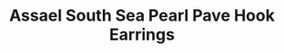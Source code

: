---
title: Assael South Sea Pearl Pave Hook Earrings
description: |
specs: |
  South Sea Pearl Cultured Pearl Earrings, 11.3 - 12.6mm. Diamond Pave Hook set in 18K White Gold, .25 ctw.
images:
  - /uploads/assael-south-sea-pearl-pave-hook-earrings.jpg
_category:
order: 16
tags:
  - earrings
---